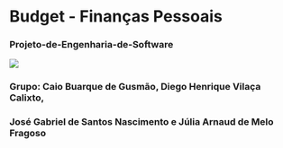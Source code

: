 # Budget - Finanças Pessoais

### Projeto-de-Engenharia-de-Software

![](https://user-images.githubusercontent.com/112400309/234378820-107fe86a-73f5-489f-ad25-aaedff99fe64.png)



### Grupo: Caio Buarque de Gusmão, Diego Henrique Vilaça Calixto, 
### José Gabriel de Santos Nascimento e Júlia Arnaud de Melo Fragoso

